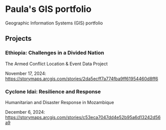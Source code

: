 # Paula's GIS portfolio
Geographic Information Systems (GIS) portfolio

## Projects

### Ethiopia: Challenges in a Divided Nation
The Armed Conflict Location & Event Data Project

November 17, 2024: https://storymaps.arcgis.com/stories/2da5ecff7a774fba9ff61954460d8ff6

### Cyclone Idai: Resilience and Response
Humanitarian and Disaster Response in Mozambique

December 6, 2024: https://storymaps.arcgis.com/stories/c53eca7047dd4e52b95a6d13242d56a9
